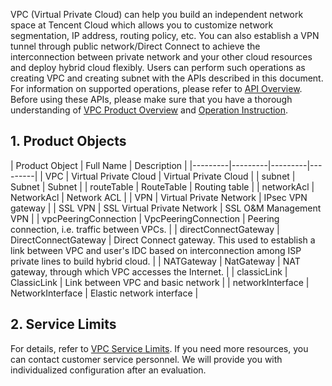 VPC (Virtual Private Cloud) can help you build an independent network space at Tencent Cloud which allows you to customize network segmentation, IP address, routing policy, etc. You can also establish a VPN tunnel through public network/Direct Connect to achieve the interconnection between private network and your other cloud resources and deploy hybrid cloud flexibly. 
Users can perform such operations as creating VPC and creating subnet with the APIs described in this document. For information on supported operations, please refer to <a href="https://cloud.tencent.com/doc/api/245/909" title="API Overview">API Overview</a>. 
Before using these APIs, please make sure that you have a thorough understanding of <a href="https://cloud.tencent.com/doc/product/215/535" title="VPC Product Overview">VPC Product Overview</a> and <a href="https://intl.cloud.tencent.com/document/product/215/8119" title="Operation Instruction">Operation Instruction</a>. 

## 1. Product Objects
| Product Object | Full Name  | Description |
|---------|---------|---------|---------|
| VPC  | Virtual Private Cloud | Virtual Private Cloud |
| subnet | Subnet | Subnet |
| routeTable | RouteTable | Routing table |
| networkAcl | NetworkAcl | Network ACL |
| VPN | Virtual Private Network | IPsec VPN gateway |
| SSL VPN | SSL Virtual Private Network | SSL O&M Management VPN |
| vpcPeeringConnection | VpcPeeringConnection | Peering connection, i.e. traffic between VPCs.  |
| directConnectGateway | DirectConnectGateway | Direct Connect gateway. This used to establish a link between VPC and user's IDC based on interconnection among ISP private lines to build hybrid cloud.  |
| NATGateway | NatGateway | NAT gateway, through which VPC accesses the Internet.  |
| classicLink | ClassicLink | Link between VPC and basic network |
| networkInterface | NetworkInterface | Elastic network interface |

## 2. Service Limits
For details, refer to <a href="https://cloud.tencent.com/doc/product/215/537" title="VPC Service Limits">VPC Service Limits</a>. If you need more resources, you can contact customer service personnel. We will provide you with individualized configuration after an evaluation.
